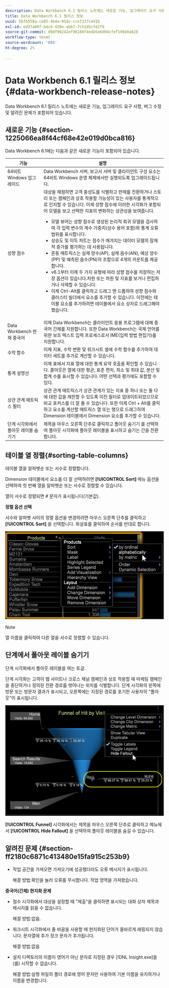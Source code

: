 ```yaml
---
description: Data Workbench 6.1 릴리스 노트에는 새로운 기능, 업그레이드 요구 사항, 버그 수정 및 알려진 문제가 포함되어 있습니다.
title: Data Workbench 6.1 릴리스 정보
uuid: 5bfb558a-ce85-4b4a-95dc-ccef337c4d1b
exl-id: ed37a00f-b4cd-428e-abb7-7c52d5cfd2f9
source-git-commit: d9df90242ef96188f4e4b5e6d04cfef196b0a628
workflow-type: tm+mt
source-wordcount: '693'
ht-degree: 2%

---
```


# Data Workbench 6.1 릴리스 정보{#data-workbench-release-notes}

Data Workbench 6.1 릴리스 노트에는 새로운 기능, 업그레이드 요구 사항, 버그 수정 및 알려진 문제가 포함되어 있습니다.

## 새로운 기능 {#section-1225066ea8f44cf68e42e019d0bca816}

Data Workbench 6.1에는 다음과 같은 새로운 기능이 포함되어 있습니다.

| 기능 | 설명 |
|--- |--- |
| 64비트 Windows 업그레이드 | Data Workbench 서버, 보고서 서버 및 클라이언트 구성 요소는 64비트 Windows 운영 체제에서만 실행되도록 업그레이드됩니다. |
| 성향 점수 | 대상을 채점하면 고객 충성도를 식별하고 판매를 전환하거나 스토리 또는 캠페인과 상호 작용할 가능성이 있는 사용자를 통계적으로 인지할 수 있습니다. 이제 성향 점수에 이러한 시각화가 포함되어 모델을 보고 선택한 지표의 변화하는 상관성을 보여줍니다.<ul><li>모델 뷰어는 성향 점수로 생성된 논리적 회귀 모델을 검사하여 각 입력 변수의 계수 가중치(상수 용어 포함)와 통계 오류 범위를 표시합니다. </li><li>상승도 및 이득 차트는 점수가 매겨지는 데이터 모델의 잠재적 증가를 평가하는 데 사용됩니다.</li><li>혼동 매트릭스는 실제 양수(AP), 실제 음수(AN), 예상 양수(PP) 및 예측된 음수(PN)의 조합으로 4개의 카운트를 제공합니다.</li> <li>v6.1부터 이제 두 가지 유형에 따라 성향 점수를 저장하는 저장 옵션이 있습니다.차원 또는 차원 및 지표를 보거나 편집하거나 삭제할 수 있습니다.</li><li>이제 Ctrl-Alt를 클릭하고 드래그 앤 드롭하여 성향 점수와 클러스터 빌더에서 요소를 추가할 수 있습니다. 이전에는 테이블 요소를 추가하려면 테이블에서 요소 상자로 드래그해야 했습니다.</li></ul> |
| Data Workbench 현재 중국어 | 이제 Data Workbench는 클라이언트 응용 프로그램에 대해 중국어 간체를 지원합니다. 또한 Data Workbench는 국제 언어를 위한 보조 텍스트 입력 프로세스로서 IME(입력 방법 편집기)를 지원합니다. |
| 수학 함수 | 이제 지표, 수학 변환 및 워크시트 셀에 수학 함수를 추가하여 데이터 세트를 추가로 계산할 수 있습니다. |
| 통계 설명선 | 이제 표에서 지표 열에 대한 통계 요약 호출을 확인할 수 있습니다. 콜아웃은 열에 대한 평균, 표준 편차, 최소 및 최대 값, 분산 및 합계 수를 표시할 수 있습니다. 어떤 선택과 평가에도 포함할 수 있다. |
| 상관 관계 매트릭스 필터 | 상관 관계 매트릭스가 상관 관계가 있는 지표 중 하나 또는 둘 다에 대한 값을 제한할 수 있도록 이진 필터로 업데이트되었으므로 비교 포커스를 더 잘 둘 수 있습니다. 또한 이제 Ctrl + Alt를 클릭하고 요소를 계산할 매트릭스 열 또는 행으로 드래그하여 Dimension 테이블에서 Dimension 요소를 추가할 수 있습니다. |
| 단계 시각화에서 폴아웃 레이블 숨기기 | 제목을 마우스 오른쪽 단추로 클릭하고 폴아웃 숨기기 를 선택하여 폴아웃 시각화에 폴아웃 레이블을 표시하고 숨기는 간을 전환합니다. |

## 테이블 열 정렬{#sorting-table-columns}

테이블 열을 알파벳순 또는 서수로 정렬합니다.

Dimension 테이블에서 요소를 더 잘 선택하려면 **[!UICONTROL Sort]** 메뉴 옵션을 선택하여 첫 번째 열을 알파벳순 또는 서수로 정렬할 수 있습니다.

열이 서수로 정렬되면 # 문자가 표시됩니다(기본값).

**정렬 옵션 선택**

서수와 알파벳 사이의 정렬 옵션을 변경하려면 마우스 오른쪽 단추를 클릭하고 **[!UICONTROL Sort]** 을 선택합니다. 화살표를 클릭하여 순서를 반대로 합니다.

![](assets/sort_table_alpha.png)

>[!NOTE]
>
>열 이름을 클릭하여 다른 열을 서수로 정렬할 수 있습니다.

## 단계에서 폴아웃 레이블 숨기기

단계 시각화에서 폴아웃 레이블을 여는 토글.

단계 시각화는 고객이 웹 사이트나 크로스 채널 캠페인과 상호 작용할 때 마케팅 캠페인을 중단하거나 정의된 전환 경로를 벗어나는 위치를 식별합니다. 단계 시각화의 왼쪽에 방문 또는 방문자 결과가 표시되고, 오른쪽에는 지정된 경로를 포기한 사용자의 &quot;폴아웃&quot;이 표시됩니다.

![](assets/c_funnel_hide_fallout.png)

**[!UICONTROL Funnel]** 시각화에서는 제목을 마우스 오른쪽 단추로 클릭하고 메뉴에서 **[!UICONTROL Hide Fallout]** 을 선택하여 폴아웃 레이블을 숨길 수 있습니다.

## 알려진 문제 {#section-ff2180c6871c413480e15fa915c253b9}

* 작업 공간을 가져오면 가져오기에 성공했더라도 오류 메시지가 표시됩니다.

   해결 방법:확인을 눌러 오류를 무시합니다. 작업 영역을 가져왔습니다.

**중국어(간체) 현지화 문제**

* 점수 시각화에서 대상을 설정할 때 &quot;제출&quot;을 클릭하면 표시되는 대화 상자 제목과 메시지를 읽을 수 없습니다.

   해결 방법:없음.
* 워크시트 시각화에서 줄 바꿈을 사용할 때 현지화된 단어가 올바르게 래핑되지 않습니다. 문자열에 추가 정크 문자가 추가됩니다.

   해결 방법:없음
* 설치 디렉토리의 이름이 영어가 아닌 문자로 지정된 경우 [!DNL Insight.exe]을(를) 시작할 수 없습니다.

   해결 방법:실행 파일의 폴더 경로에 영어 문자만 사용하여 기본 이름을 유지하거나 이름을 변경합니다.

